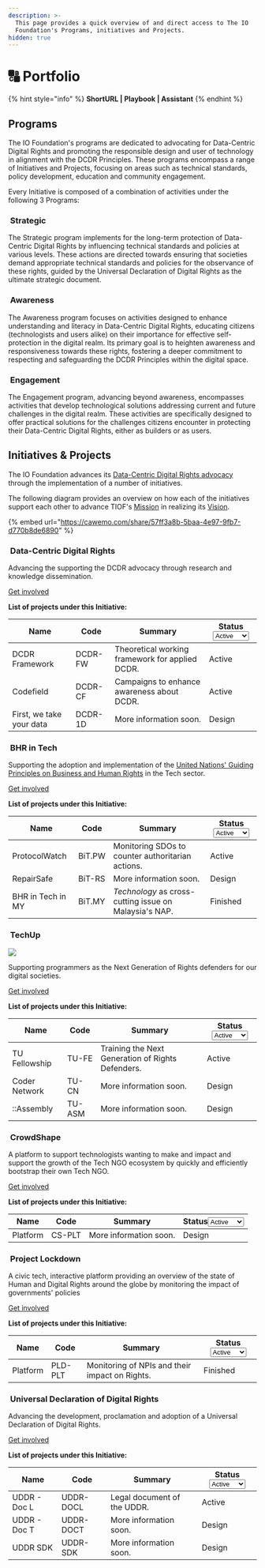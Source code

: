 ```yaml
---
description: >-
  This page provides a quick overview of and direct access to The IO
  Foundation's Programs, initiatives and Projects.
hidden: true
---
```


# 🔠 Portfolio

{% hint style="info" %}
**ShortURL | Playbook | Assistant**
{% endhint %}

## Programs

The IO Foundation's programs are dedicated to advocating for Data-Centric Digital Rights and promoting the responsible design and user of technology in alignment with the DCDR Principles. These programs encompass a range of Initiatives and Projects, focusing on areas such as technical standards, policy development, education and community engagement.

Every Initiative is composed of a combination of activities under the following 3 Programs:

### <img src="../../.gitbook/assets/Section-Strategicv2.png" alt="" data-size="line"> Strategic

The Strategic program implements for the long-term protection of Data-Centric Digital Rights by influencing technical standards and policies at various levels. These actions are directed towards ensuring that societies demand appropriate technical standards and policies for the observance of these rights, guided by the Universal Declaration of Digital Rights as the ultimate strategic document.

### <img src="../../.gitbook/assets/Section-Awareness.png" alt="" data-size="line"> Awareness

The Awareness program focuses on activities designed to enhance understanding and literacy in Data-Centric Digital Rights, educating citizens (technologists and users alike) on their importance for effective self-protection in the digital realm. Its primary goal is to heighten awareness and responsiveness towards these rights, fostering a deeper commitment to respecting and safeguarding the DCDR Principles within the digital space.

### <img src="../../.gitbook/assets/Section-Action.png" alt="" data-size="line"> Engagement

The Engagement program, advancing beyond awareness, encompasses activities that develop technological solutions addressing current and future challenges in the digital realm. These activities are specifically designed to offer practical solutions for the challenges citizens encounter in protecting their Data-Centric Digital Rights, either as builders or as users.

## Initiatives & Projects

The IO Foundation advances its [Data-Centric Digital Rights advocacy](https://tiof.click/DCDRAdvocacy) through the implementation of a number of initiatives.

The following diagram provides an overview on how each of the initiatives support each other to advance TIOF's [Mission](https://tiof.click/TIOFMission) in realizing its [Vision](https://tiof.click/TIOFVision).

{% embed url="https://cawemo.com/share/57ff3a8b-5baa-4e97-9fb7-d770b8de6890" %}

### <img src="../../.gitbook/assets/DCDR Icon-01.png" alt="" data-size="line"> Data-Centric Digital Rights

Advancing the supporting the DCDR advocacy through research and knowledge dissemination.

[Get involved](https://tiof.click/DCDRDocs)

**List of projects under this Initiative:**

<table><thead><tr><th>Name</th><th>Code</th><th>Summary</th><th>Status<select><option value="f2c4d22c55244665a263ef75a54e35a1" label="Active" color="blue"></option><option value="c95e101e4d6a4cc0b2ebca5eb0f49a0a" label="Paused" color="blue"></option><option value="479b1dccbb2e4796a19f7b9667756bab" label="Finished" color="blue"></option><option value="c81cdc122abb4982911c470369196dd7" label="Design" color="blue"></option></select></th></tr></thead><tbody><tr><td>DCDR Framework</td><td>DCDR-FW</td><td>Theoretical working framework for applied DCDR.</td><td><span data-option="f2c4d22c55244665a263ef75a54e35a1">Active</span></td></tr><tr><td>Codefield</td><td>DCDR-CF</td><td>Campaigns to enhance awareness about DCDR.</td><td><span data-option="f2c4d22c55244665a263ef75a54e35a1">Active</span></td></tr><tr><td>First, we take your data</td><td>DCDR-1D</td><td>More information soon.</td><td><span data-option="c81cdc122abb4982911c470369196dd7">Design</span></td></tr></tbody></table>



### <img src="../../.gitbook/assets/[TIOF BiT] Comms [P] Logo FC T HiRes XXX v1.0.png" alt="" data-size="line"> BHR in Tech

Supporting the adoption and implementation of the [United Nations' Guiding Principles on Business and Human Rights](https://dothe.click/Ext6) in the Tech sector.

[Get involved](https://tiof.click/BiTDocs)

**List of projects under this Initiative:**

<table><thead><tr><th>Name</th><th>Code</th><th>Summary</th><th>Status<select><option value="f2c4d22c55244665a263ef75a54e35a1" label="Active" color="blue"></option><option value="c95e101e4d6a4cc0b2ebca5eb0f49a0a" label="Paused" color="blue"></option><option value="479b1dccbb2e4796a19f7b9667756bab" label="Finished" color="blue"></option><option value="c81cdc122abb4982911c470369196dd7" label="Design" color="blue"></option></select></th></tr></thead><tbody><tr><td>ProtocolWatch</td><td>BiT.PW</td><td>Monitoring SDOs to counter authoritarian actions.</td><td><span data-option="f2c4d22c55244665a263ef75a54e35a1">Active</span></td></tr><tr><td>RepairSafe</td><td>BiT-RS</td><td>More information soon.</td><td><span data-option="c81cdc122abb4982911c470369196dd7">Design</span></td></tr><tr><td>BHR in Tech in MY</td><td>BiT.MY</td><td><em>Technology</em> as cross-cutting issue on Malaysia's NAP.</td><td><span data-option="479b1dccbb2e4796a19f7b9667756bab">Finished</span></td></tr></tbody></table>



### <img src="../../.gitbook/assets/[TIOF TU] Comms [P] U Logo FC T HiRes XXX v1.0.png" alt="" data-size="line"> TechUp

![](<../../.gitbook/assets/\[TIOF TU] Comms \[P] LinkedIn - Event Header ENG v1.0.jpg>)

Supporting programmers as the Next Generation of Rights defenders for our digital societies.

[Get involved](https://tiof.click/TUDocs)

**List of projects under this Initiative:**

<table><thead><tr><th>Name</th><th>Code</th><th>Summary</th><th>Status<select><option value="f2c4d22c55244665a263ef75a54e35a1" label="Active" color="blue"></option><option value="c95e101e4d6a4cc0b2ebca5eb0f49a0a" label="Paused" color="blue"></option><option value="479b1dccbb2e4796a19f7b9667756bab" label="Finished" color="blue"></option><option value="c81cdc122abb4982911c470369196dd7" label="Design" color="blue"></option></select></th></tr></thead><tbody><tr><td>TU Fellowship</td><td>TU-FE</td><td>Training the Next Generation of Rights Defenders.</td><td><span data-option="f2c4d22c55244665a263ef75a54e35a1">Active</span></td></tr><tr><td>Coder Network</td><td>TU-CN</td><td>More information soon.</td><td><span data-option="c81cdc122abb4982911c470369196dd7">Design</span></td></tr><tr><td>::Assembly</td><td>TU-ASM</td><td>More information soon.</td><td><span data-option="c81cdc122abb4982911c470369196dd7">Design</span></td></tr></tbody></table>



### <img src="../../.gitbook/assets/CrowdShape-01.png" alt="" data-size="line"> CrowdShape

A platform to support technologists wanting to make and impact and support the growth of the Tech NGO ecosystem by quickly and efficiently bootstrap their own Tech NGO.

[Get involved](https://tiof.click/CSDocs)

**List of projects under this Initiative:**

<table><thead><tr><th>Name</th><th>Code</th><th>Summary</th><th>Status<select><option value="f2c4d22c55244665a263ef75a54e35a1" label="Active" color="blue"></option><option value="c95e101e4d6a4cc0b2ebca5eb0f49a0a" label="Paused" color="blue"></option><option value="479b1dccbb2e4796a19f7b9667756bab" label="Finished" color="blue"></option><option value="c81cdc122abb4982911c470369196dd7" label="Design" color="blue"></option></select></th></tr></thead><tbody><tr><td>Platform</td><td>CS-PLT</td><td>More information soon.</td><td><span data-option="c81cdc122abb4982911c470369196dd7">Design</span></td></tr></tbody></table>



### <img src="../../.gitbook/assets/[TIOF PLD] Comms [P] Lock Logo LM T HiRes XXX v1.0.png" alt="" data-size="line"> Project Lockdown

A civic tech, interactive platform providing an overview of the state of Human and Digital Rights around the globe by monitoring the impact of governments' policies

[Get involved](https://tiof.click/PLDDocs)

**List of projects under this Initiative:**

<table><thead><tr><th>Name</th><th>Code</th><th>Summary</th><th>Status<select><option value="f2c4d22c55244665a263ef75a54e35a1" label="Active" color="blue"></option><option value="c95e101e4d6a4cc0b2ebca5eb0f49a0a" label="Paused" color="blue"></option><option value="479b1dccbb2e4796a19f7b9667756bab" label="Finished" color="blue"></option><option value="c81cdc122abb4982911c470369196dd7" label="Design" color="blue"></option></select></th></tr></thead><tbody><tr><td>Platform</td><td>PLD-PLT</td><td>Monitoring of NPIs and their impact on Rights.</td><td><span data-option="479b1dccbb2e4796a19f7b9667756bab">Finished</span></td></tr></tbody></table>



### <img src="../../.gitbook/assets/[TIOF UDDR] Comms [P] Logo FC T HiRes XXX v1.0.png" alt="" data-size="line"> Universal Declaration of Digital Rights

Advancing the development, proclamation and adoption of a Universal Declaration of Digital Rights.

[Get involved](https://tiof.click/UDDRDocs)

**List of projects under this Initiative:**

<table><thead><tr><th>Name</th><th>Code</th><th>Summary</th><th>Status<select><option value="f2c4d22c55244665a263ef75a54e35a1" label="Active" color="blue"></option><option value="c95e101e4d6a4cc0b2ebca5eb0f49a0a" label="Paused" color="blue"></option><option value="479b1dccbb2e4796a19f7b9667756bab" label="Finished" color="blue"></option><option value="c81cdc122abb4982911c470369196dd7" label="Design" color="blue"></option></select></th></tr></thead><tbody><tr><td>UDDR - Doc L</td><td>UDDR-DOCL</td><td>Legal document of the UDDR.</td><td><span data-option="f2c4d22c55244665a263ef75a54e35a1">Active</span></td></tr><tr><td>UDDR - Doc T</td><td>UDDR-DOCT</td><td>More information soon.</td><td><span data-option="c81cdc122abb4982911c470369196dd7">Design</span></td></tr><tr><td>UDDR SDK</td><td>UDDR-SDK</td><td>More information soon.</td><td><span data-option="c81cdc122abb4982911c470369196dd7">Design</span></td></tr></tbody></table>

